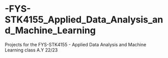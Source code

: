 # -FYS-STK4155_Applied_Data_Analysis_and_Machine_Learning
Projects for the  FYS-STK4155 - Applied Data Analysis and Machine Learning class A.Y 22/23
